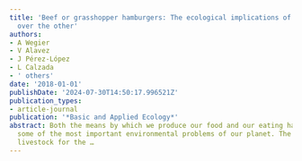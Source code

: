 ```yaml
---
title: 'Beef or grasshopper hamburgers: The ecological implications of choosing one
  over the other'
authors:
- A Wegier
- V Alavez
- J Pérez-López
- L Calzada
- ' others'
date: '2018-01-01'
publishDate: '2024-07-30T14:50:17.996521Z'
publication_types:
- article-journal
publication: '*Basic and Applied Ecology*'
abstract: Both the means by which we produce our food and our eating habits influence
  some of the most important environmental problems of our planet. The most exploited
  livestock for the …
---
```

